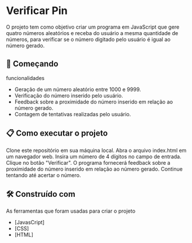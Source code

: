 # Verificar Pin 

O projeto tem como objetivo criar um programa em JavaScript que gere quatro números aleatórios e receba do usuário a mesma quantidade de números, para verificar se o número digitado pelo usuário é igual ao número gerado.


## 🚀 Começando

funcionalidades
- Geração de um número aleatório entre 1000 e 9999.
- Verificação do número inserido pelo usuário.
- Feedback sobre a proximidade do número inserido em relação ao número gerado.
- Contagem de tentativas realizadas pelo usuário.


## 📋 Como executar o projeto

Clone este repositório em sua máquina local.
Abra o arquivo index.html em um navegador web.
Insira um número de 4 dígitos no campo de entrada.
Clique no botão "Verificar".
O programa fornecerá feedback sobre a proximidade do número inserido em relação ao número gerado.
Continue tentando até acertar o número.


## 🛠️ Construído com
As ferramentas que foram usadas para criar o projeto
* [JavasCript]
* [CSS]
* [HTML]


